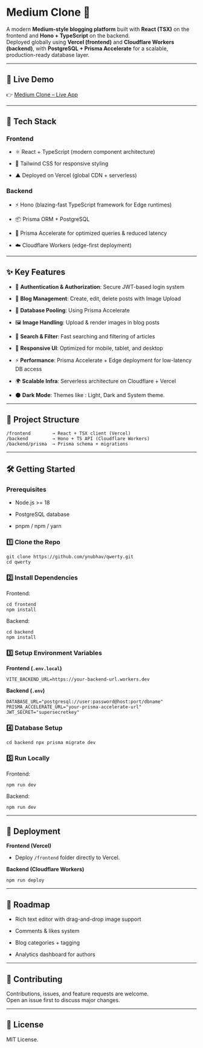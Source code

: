 
# Medium Clone 📝

A modern **Medium-style blogging platform** built with **React (TSX)** on the frontend and **Hono + TypeScript** on the backend.  
Deployed globally using **Vercel (frontend)** and **Cloudflare Workers (backend)**, with **PostgreSQL + Prisma Accelerate** for a scalable, production-ready database layer.

----------

## 🔗 Live Demo

👉 [Medium Clone – Live App](https://medium-two-kappa.vercel.app/)

----------

## 🚀 Tech Stack

### **Frontend**

-   ⚛️ React + TypeScript (modern component architecture)
    
-   🎨 Tailwind CSS for responsive styling
    
-   ▲ Deployed on Vercel (global CDN + serverless)
    

### **Backend**

-   ⚡ Hono (blazing-fast TypeScript framework for Edge runtimes)
    
-   📦 Prisma ORM + PostgreSQL
    
-   🚀 Prisma Accelerate for optimized queries & reduced latency
    
-   ☁️ Cloudflare Workers (edge-first deployment)
    

----------

## ✨ Key Features

-   🔐 **Authentication & Authorization**: Secure JWT-based login system
    
-   📝 **Blog Management**: Create, edit, delete posts with Image Upload

-  💽 **Database Pooling**: Using Prisma Accelerate
    
-   🖼️ **Image Handling**: Upload & render images in blog posts
    
-   🔎 **Search & Filter**: Fast searching and filtering of articles
    
-   📱 **Responsive UI**: Optimized for mobile, tablet, and desktop
    
-   ⚡ **Performance**: Prisma Accelerate + Edge deployment for low-latency DB access
    
-   🌍 **Scalable Infra**: Serverless architecture on Cloudflare + Vercel

- 🌑 **Dark Mode**: Themes like : Light, Dark and System theme.
    

----------

## 📂 Project Structure

```
/frontend        → React + TSX client (Vercel)
/backend         → Hono + TS API (Cloudflare Workers)
/backend/prisma  → Prisma schema + migrations
``` 

----------

## 🛠️ Getting Started

### Prerequisites

-   Node.js >= 18
    
-   PostgreSQL database
    
-   pnpm / npm / yarn
    

### 1️⃣ Clone the Repo

```
git clone https://github.com/ynubhav/qwerty.git 
cd qwerty
``` 

### 2️⃣ Install Dependencies

Frontend:

```
cd frontend
npm install
``` 

Backend:

```
cd backend
npm install
``` 

### 3️⃣ Setup Environment Variables

**Frontend (`.env.local`)**

`VITE_BACKEND_URL=https://your-backend-url.workers.dev` 

**Backend (`.env`)**

`DATABASE_URL="postgresql://user:password@host:port/dbname"
PRISMA_ACCELERATE_URL="your-prisma-accelerate-url"
JWT_SECRET="supersecretkey"` 

### 4️⃣ Database Setup

`cd backend
npx prisma migrate dev` 

### 5️⃣ Run Locally

Frontend:

`npm run dev` 

Backend:

`npm run dev` 

----------

## 🚀 Deployment

**Frontend (Vercel)**

-   Deploy `/frontend` folder directly to Vercel.
    

**Backend (Cloudflare Workers)**

`npm run deploy` 

----------

## 📌 Roadmap

-   Rich text editor with drag-and-drop image support
    
-   Comments & likes system
    
-   Blog categories + tagging
    
-   Analytics dashboard for authors
    

----------

## 🤝 Contributing

Contributions, issues, and feature requests are welcome.  
Open an issue first to discuss major changes.

----------

## 📜 License

MIT License.